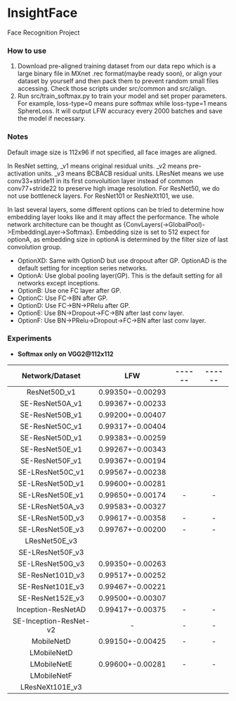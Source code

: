 # InsightFace
Face Recognition Project



### How to use

1. Download pre-aligned training dataset from our data repo which is a large binary file in MXnet .rec format(maybe ready soon), or align your dataset by yourself and then pack them to prevent random small files accessing. Check those scripts under src/common and src/align.
2. Run src/train_softmax.py to train your model and set proper parameters. For example, loss-type=0 means pure softmax while loss-type=1 means SphereLoss. It will output LFW accuracy every 2000 batches and save the model if necessary.

### Notes

Default image size is 112x96 if not specified, all face images are aligned.

In ResNet setting, \_v1 means original residual units.  \_v2 means pre-activation units.  \_v3 means BCBACB residual units.  LResNet means we use conv33+stride11 in its first convoluition layer instead of common conv77+stride22 to preserve high image resolution.   For ResNet50, we do not use bottleneck layers. For ResNet101 or ResNeXt101, we use.  

In last several layers, some different options can be tried to determine how embedding layer looks like and it may affect the performance. The whole network architecture can be thought as {ConvLayers(->GlobalPool)->EmbeddingLayer->Softmax}. Embedding size is set to 512 expect for optionA, as embedding size in optionA is determined by the filter size of last convolution group.

- OptionXD: Same with OptionD but use dropout after GP.  OptionAD is the default setting for inception series networks.
- OptionA: Use global pooling layer(GP). This is the default setting for all networks except inceptions.
- OptionB: Use one FC layer after GP.
- OptionC: Use FC->BN after GP.
- OptionD: Use FC->BN->PRelu after GP.
- OptionE: Use BN->Dropout->FC->BN after last conv layer.
- OptionF: Use BN->PRelu->Dropout->FC->BN after last conv layer.




### Experiments




- **Softmax only on VGG2@112x112**

|    Network/Dataset     |       LFW        |      ------      |      ------      |
| :--------------------: | :--------------: | :--------------: | :--------------: |
|      ResNet50D_v1      | 0.99350+-0.00293 |                  |                  |
|    SE-ResNet50A\_v1    | 0.99367+-0.00233 |                  |                  |
|    SE-ResNet50B_v1     | 0.99200+-0.00407 |                  |                  |
|    SE-ResNet50C_v1     | 0.99317+-0.00404 |                  |                  |
|    SE-ResNet50D_v1     | 0.99383+-0.00259 |                  |                  |
|    SE-ResNet50E\_v1    | 0.99267+-0.00343 |                  |                  |
|    SE-ResNet50F\_v1    | 0.99367+-0.00194 |                  |                  |
|    SE-LResNet50C_v1    | 0.99567+-0.00238 |                  |                  |
|    SE-LResNet50D_v1    | 0.99600+-0.00281 |                  |                  |
|    SE-LResNet50E_v1    | 0.99650+-0.00174 |        -         |        -         |
|    SE-LResNet50A_v3    | 0.99583+-0.00327 |                  |                  |
|    SE-LResNet50D_v3    | 0.99617+-0.00358 |        -         |        -         |
|    SE-LResNet50E_v3    | 0.99767+-0.00200 |        -         |        -         |
|     LResNet50E_v3      |                  |                  |                  |
|    SE-LResNet50F_v3    |                  |                  |                  |
|    SE-LResNet50G_v3    | 0.99350+-0.00263 |                  |                  |
|    SE-ResNet101D_v3    | 0.99517+-0.00252 |                  |                  |
|    SE-ResNet101E_v3    | 0.99467+-0.00221 |                  |                  |
|    SE-ResNet152E_v3    | 0.99500+-0.00307 |                  |                  |
|   Inception-ResNetAD   | 0.99417+-0.00375 |        -         |        -         |
| SE-Inception-ResNet-v2 |        -         |        -         |        -         |
|       MobileNetD       | 0.99150+-0.00425 |        -         |        -         |
|      LMobileNetD       |                  |                  |                  |
|      LMobileNetE       | 0.99600+-0.00281 |        -         |        -         |
|      LMobileNetF       |                  |                  |                  |
|    LResNeXt101E_v3     |                  |                  |                  |
